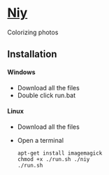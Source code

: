 [Niy](https://github.com/microic/niy)
====  
Colorizing photos

Installation
----
#### Windows
* Download all the files
* Double click run.bat
#### Linux
* Download all the files
* Open a terminal

      apt-get install imagemagick
      chmod +x ./run.sh ./niy
      ./run.sh
    
